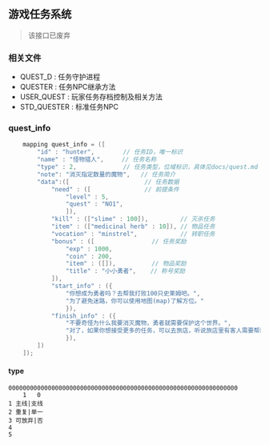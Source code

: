 ## 游戏任务系统

> 该接口已废弃

### 相关文件

 * QUEST_D : 任务守护进程
 * QUESTER : 任务NPC继承方法
 * USER_QUEST : 玩家任务存档控制及相关方法
 * STD_QUESTER : 标准任务NPC

### quest_info

```c
    mapping quest_info = ([
        "id" : "hunter",        // 任务ID，唯一标识
        "name" : "怪物猎人",     // 任务名称
        "type" : 2,             // 任务类型，位域标识，具体见docs/quest.md
        "note": "消灭指定数量的魔物",   // 任务简介
        "data":([                     // 任务数据
            "need" : ([               // 前提条件
                "level" : 5,
                "quest" : "NO1",
                ]),
            "kill" : (["slime" : 100]),         // 灭杀任务
            "item" : (["medicinal herb" : 10]), // 物品任务
            "vocation" : "minstrel",            // 转职任务
            "bonus" : ([                // 任务奖励
                "exp" : 1000,
                "coin" : 200,
                "item" : ([]),          // 物品奖励
                "title" : "小小勇者",    // 称号奖励
            ]),
            "start_info" : ({
                "你想成为勇者吗？去帮我打败100只史莱姆吧。",
                "为了避免迷路，你可以使用地图(map)了解方位。"
                }),
            "finish_info" : ({
                "不要奇怪为什么我要消灭魔物，勇者就需要保护这个世界。",
                "对了，如果你想接受更多的任务，可以去旅店，听说旅店里有客人需要帮助。"
                }),
        ])
    ]);
```

#### type

    0000000000000000000000000000000000000000000000000000000000000000
        1   0
    1 主线|支线
    2 重复|单一
    3 可放弃|否
    4
    5
